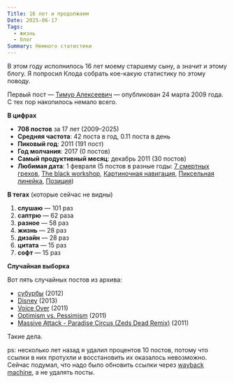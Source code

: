 ```yaml
---
Title: 16 лет и продолжаем
Date: 2025-06-17
Tags:
  - жизнь
  - блог
Summary: Немного статистики
---
```


В этом году исполнилось 16 лет моему старшему сыну, а значит и этому блогу. Я попросил Клода собрать кое-какую статистику по этому поводу.

Первый пост — [Тимур Алексеевич](2009-03-24-тимур-алексеевич.html) — опубликован 24 марта 2009 года. С тех пор накопилось немало всего.

**В цифрах**

- **708 постов** за 17 лет (2009–2025)
- **Средняя частота**: 42 поста в год, 0.11 поста в день
- **Пиковый год**: 2011 (191 пост)
- **Год молчания**: 2017 (0 постов)
- **Самый продуктивный месяц**: декабрь 2011 (30 постов)
- **Любимая дата**: 1 февраля (5 постов в разные годы: [7 смертных грехов](2012-02-01-7-смертных-грехов.html), [The black workshop](2012-02-01-the-black-workshop.html), [Картиночная навигация](2012-02-01-картиночная-навигация.html), [Пиксельная линейка](2012-02-01-пиксельная-линейка.html), [Позиция](2012-02-01-позиция.html))

**В тегах** (которые сейчас не видны)

1. **слушаю** — 101 раз
2. **саптрю** — 62 раза  
3. **разное** — 58 раз
4. **жизнь** — 28 раз
5. **дизайн** — 28 раз
6. **цитата** — 15 раз
7. **софт** — 15 раз

**Случайная выборка**

Вот пять случайных постов из архива:

- [субурбы](2012-05-26-субурбы.html) (2012)
- [Disney](2013-02-20-disney.html) (2013)  
- [Voice Over](2011-03-09-voice-over.html) (2011)
- [Optimism vs. Pessimism](2011-09-23-optimism-vs-pessimism.html) (2011)
- [Massive Attack - Paradise Circus (Zeds Dead Remix)](2011-10-23-massive-attack--paradise-circus-zeds-dead-remix.html) (2011)

Такие дела.

ps: несколько лет назад я удалил процентов 10 постов, потому что ссылки в них протухли и восстановить их оказалось невозможно. Сейчас подумал, что надо было обновить ссылки через [wayback machine](https://archive.org/), а не удалять посты.
